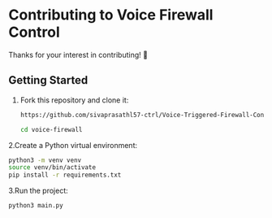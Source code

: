 # Contributing to Voice Firewall Control

Thanks for your interest in contributing! 🚀

## Getting Started

1. Fork this repository and clone it:
   ```bash
   https://github.com/sivaprasathl57-ctrl/Voice-Triggered-Firewall-Control.git

   cd voice-firewall
   ```
2.Create a Python virtual environment:
```bash
python3 -m venv venv
source venv/bin/activate
pip install -r requirements.txt
```
3.Run the project:
```bash
python3 main.py
```



